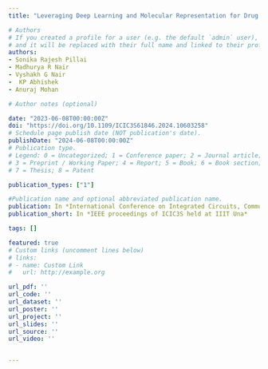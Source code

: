 ```yaml
---
title: "Leveraging Deep Learning and Molecular Representation for Drug Discovery"

# Authors
# If you created a profile for a user (e.g. the default `admin` user), write the username (folder name) here 
# and it will be replaced with their full name and linked to their profile.
authors:
- Sonika Rajesh Pillai
- Madhurya R Nair
- Vyshakh G Nair
-  KP Abhishek
- Anuraj Mohan

# Author notes (optional)

date: "2023-06-08T00:00:00Z"
doi: "https://doi.org/10.1109/ICIC3S61846.2024.10603258"
# Schedule page publish date (NOT publication's date).
publishDate: "2024-06-08T00:00:00Z"
# Publication type.
# Legend: 0 = Uncategorized; 1 = Conference paper; 2 = Journal article;
# 3 = Preprint / Working Paper; 4 = Report; 5 = Book; 6 = Book section;
# 7 = Thesis; 8 = Patent

publication_types: ["1"]

#Publication name and optional abbreviated publication name.
publication: In *International Conference on Integrated Circuits, Communication, and Computing Systems (ICIC3S),at IIIT Una, India*
publication_short: In *IEEE proceedings of ICIC3S held at IIIT Una*

tags: []

featured: true
# Custom links (uncomment lines below)
# links:
# - name: Custom Link
#   url: http://example.org

url_pdf: ''
url_code: ''
url_dataset: ''
url_poster: ''
url_project: ''
url_slides: ''
url_source: ''
url_video: ''


---
```


